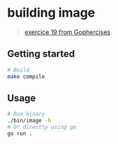 # building image

> [exercice 19 from Gophercises](https://gophercises.com/exercises/image)

## Getting started

```bash
# Build
make compile
```

## Usage

```bash
# Run binary
./bin/image -h
# Or directly using go
go run .
```
